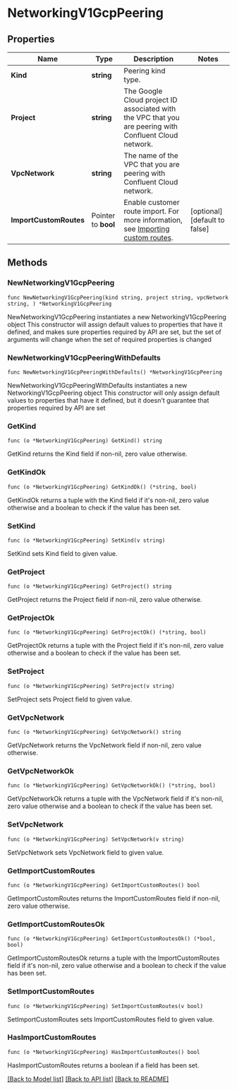 # NetworkingV1GcpPeering

## Properties

Name | Type | Description | Notes
------------ | ------------- | ------------- | -------------
**Kind** | **string** | Peering kind type. | 
**Project** | **string** | The Google Cloud project ID associated with the VPC that you are peering with Confluent Cloud network.  | 
**VpcNetwork** | **string** | The name of the VPC that you are peering with Confluent Cloud network. | 
**ImportCustomRoutes** | Pointer to **bool** | Enable customer route import. For more information, see [Importing custom routes](https://cloud.google.com/vpc/docs/vpc-peering#importing-exporting-routes).  | [optional] [default to false]

## Methods

### NewNetworkingV1GcpPeering

`func NewNetworkingV1GcpPeering(kind string, project string, vpcNetwork string, ) *NetworkingV1GcpPeering`

NewNetworkingV1GcpPeering instantiates a new NetworkingV1GcpPeering object
This constructor will assign default values to properties that have it defined,
and makes sure properties required by API are set, but the set of arguments
will change when the set of required properties is changed

### NewNetworkingV1GcpPeeringWithDefaults

`func NewNetworkingV1GcpPeeringWithDefaults() *NetworkingV1GcpPeering`

NewNetworkingV1GcpPeeringWithDefaults instantiates a new NetworkingV1GcpPeering object
This constructor will only assign default values to properties that have it defined,
but it doesn't guarantee that properties required by API are set

### GetKind

`func (o *NetworkingV1GcpPeering) GetKind() string`

GetKind returns the Kind field if non-nil, zero value otherwise.

### GetKindOk

`func (o *NetworkingV1GcpPeering) GetKindOk() (*string, bool)`

GetKindOk returns a tuple with the Kind field if it's non-nil, zero value otherwise
and a boolean to check if the value has been set.

### SetKind

`func (o *NetworkingV1GcpPeering) SetKind(v string)`

SetKind sets Kind field to given value.


### GetProject

`func (o *NetworkingV1GcpPeering) GetProject() string`

GetProject returns the Project field if non-nil, zero value otherwise.

### GetProjectOk

`func (o *NetworkingV1GcpPeering) GetProjectOk() (*string, bool)`

GetProjectOk returns a tuple with the Project field if it's non-nil, zero value otherwise
and a boolean to check if the value has been set.

### SetProject

`func (o *NetworkingV1GcpPeering) SetProject(v string)`

SetProject sets Project field to given value.


### GetVpcNetwork

`func (o *NetworkingV1GcpPeering) GetVpcNetwork() string`

GetVpcNetwork returns the VpcNetwork field if non-nil, zero value otherwise.

### GetVpcNetworkOk

`func (o *NetworkingV1GcpPeering) GetVpcNetworkOk() (*string, bool)`

GetVpcNetworkOk returns a tuple with the VpcNetwork field if it's non-nil, zero value otherwise
and a boolean to check if the value has been set.

### SetVpcNetwork

`func (o *NetworkingV1GcpPeering) SetVpcNetwork(v string)`

SetVpcNetwork sets VpcNetwork field to given value.


### GetImportCustomRoutes

`func (o *NetworkingV1GcpPeering) GetImportCustomRoutes() bool`

GetImportCustomRoutes returns the ImportCustomRoutes field if non-nil, zero value otherwise.

### GetImportCustomRoutesOk

`func (o *NetworkingV1GcpPeering) GetImportCustomRoutesOk() (*bool, bool)`

GetImportCustomRoutesOk returns a tuple with the ImportCustomRoutes field if it's non-nil, zero value otherwise
and a boolean to check if the value has been set.

### SetImportCustomRoutes

`func (o *NetworkingV1GcpPeering) SetImportCustomRoutes(v bool)`

SetImportCustomRoutes sets ImportCustomRoutes field to given value.

### HasImportCustomRoutes

`func (o *NetworkingV1GcpPeering) HasImportCustomRoutes() bool`

HasImportCustomRoutes returns a boolean if a field has been set.


[[Back to Model list]](../README.md#documentation-for-models) [[Back to API list]](../README.md#documentation-for-api-endpoints) [[Back to README]](../README.md)


